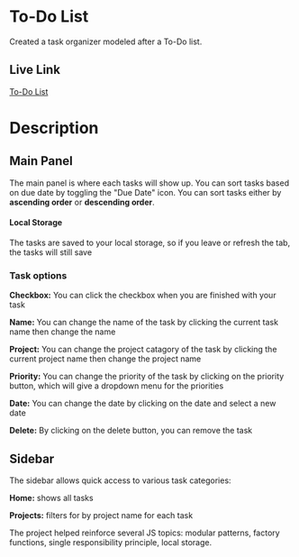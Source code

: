 # To-Do List
Created a task organizer modeled after a To-Do list.

## Live Link
[To-Do List](https://ericlam404.github.io/todo-list/)

# Description

## Main Panel
The main panel is where each tasks will show up. You can sort tasks based on due date by toggling the "Due Date" icon. You can sort tasks either by **ascending order** or **descending order**. 
#### Local Storage
The tasks are saved to your local storage, so if you leave or refresh the tab, the tasks will still save
### Task options
**Checkbox:** You can click the checkbox when you are finished with your task

**Name:** You can change the name of the task by clicking the current task name then change the name

**Project:** You can change the project catagory of the task by clicking the current project name then change the project name

**Priority:** You can change the priority of the task by clicking on the priority button, which will give a dropdown menu for the priorities 

**Date:** You can change the date by clicking on the date and select a new date

**Delete:** By clicking on the delete button, you can remove the task

## Sidebar
The sidebar allows quick access to various task categories:

**Home:** shows all tasks

**Projects:** filters for by project name for each task

The project helped reinforce several JS topics: modular patterns, factory functions, single responsibility principle, local storage.
